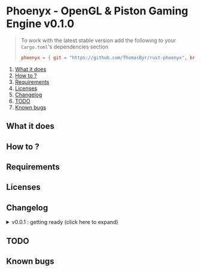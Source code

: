# Phoenyx - OpenGL & Piston Gaming Engine v0.1.0

> To work with the latest stable version add the following to your `Cargo.toml`'s dependencies section
>
> ```toml
> phoenyx = { git = "https://github.com/ThomasByr/rust-phoenyx", branch = "master" }
> ```

1. [What it does](#what-it-does)
2. [How to ?](#how-to-)
3. [Requirements](#requirements)
4. [Licenses](#licenses)
5. [Changelog](#changelog)
6. [TODO](#todo)
7. [Known bugs](#known-bugs)

## What it does

## How to ?

## Requirements

## Licenses

## Changelog

<details>
    <summary> v0.0.1 : getting ready (click here to expand) </summary>

*   very generic `vector` type to handle mathematical process

</details>

## TODO

## Known bugs
